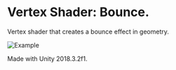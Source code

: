 # Vertex Shader: Bounce.

Vertex shader that creates a bounce effect in geometry.

![Example](example.gif "My goods are the highest quality")

Made with Unity 2018.3.2f1.
